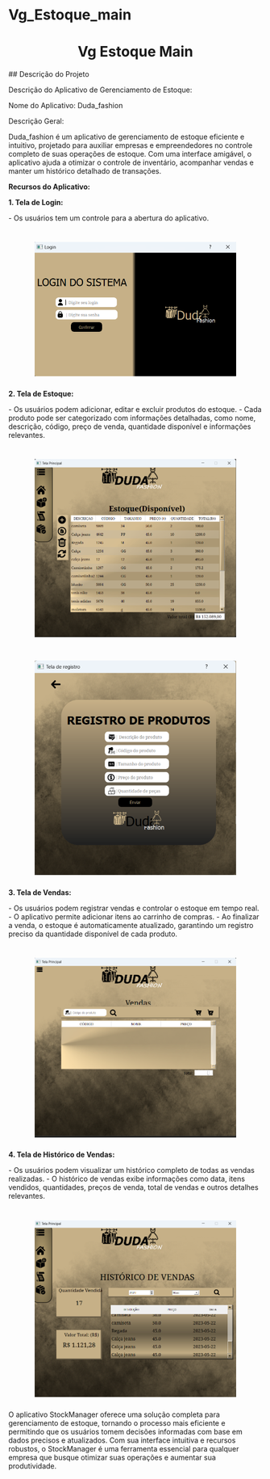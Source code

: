 # Vg_Estoque_main
<h1 align="center">Vg Estoque Main</h1>
## Descrição do Projeto
<p align="center"></p>
Descrição do Aplicativo de Gerenciamento de Estoque:

<p align="left">Nome do Aplicativo: Duda_fashion</p>

<bold>Descrição Geral:</bold>
<p align="left">Duda_fashion é um aplicativo de gerenciamento de estoque eficiente e intuitivo, projetado para auxiliar empresas e empreendedores no controle completo de suas operações de estoque. Com uma interface amigável, o aplicativo ajuda a otimizar o controle de inventário, acompanhar vendas e manter um histórico detalhado de transações.</p>

**Recursos do Aplicativo:**

**1. Tela de Login:**
<p align="left">- Os usuários tem um controle para a abertura do aplicativo.</p>
<h1 align="center">
  <img width="400px" alt="login" title="#NextLevelWeek" src="./img_exemlo/img_tela_de_login.png" />
</h1>

**2. Tela de Estoque:**
<p align="left">- Os usuários podem adicionar, editar e excluir produtos do estoque.
- Cada produto pode ser categorizado com informações detalhadas, como nome, descrição, código, preço de venda, quantidade disponível e informações relevantes.
</p>

<h1 align="center">
  <img width="400px" alt="login" title="#NextLevelWeek" src="./img_exemlo/tela_estoque.png" />
</h1>
<h1 align="center">
  <img width="400px" alt="login" title="#NextLevelWeek" src="./img_exemlo/tela_registro.png" />
</h1>

**3. Tela de Vendas:**
<p align="left">
- Os usuários podem registrar vendas e controlar o estoque em tempo real.
- O aplicativo permite adicionar itens ao carrinho de compras.
- Ao finalizar a venda, o estoque é automaticamente atualizado, garantindo um registro preciso da quantidade disponível de cada produto.
</p>

<h1 align="center">
  <img width="400px" alt="login" title="#NextLevelWeek" src="./img_exemlo/img_menu.png" />
</h1>

**4. Tela de Histórico de Vendas:**
<p align="left">
- Os usuários podem visualizar um histórico completo de todas as vendas realizadas.
- O histórico de vendas exibe informações como data, itens vendidos, quantidades, preços de venda, total de vendas e outros detalhes relevantes.
</p>

<h1 align="center">
  <img width="400px" alt="login" title="#NextLevelWeek" src="./img_exemlo/tela_historico.png" />
</h1>

<p align="left">
O aplicativo StockManager oferece uma solução completa para gerenciamento de estoque, tornando o processo mais eficiente e permitindo que os usuários tomem decisões informadas com base em dados precisos e atualizados. Com sua interface intuitiva e recursos robustos, o StockManager é uma ferramenta essencial para qualquer empresa que busque otimizar suas operações e aumentar sua produtividade.
 </p>
